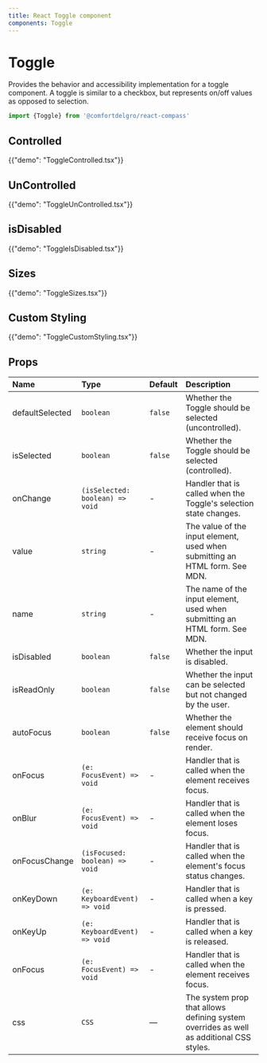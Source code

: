 ```yaml
---
title: React Toggle component
components: Toggle
---
```


# Toggle

<p class="description">Provides the behavior and accessibility implementation for a toggle component. A toggle is similar to a checkbox, but represents on/off values as opposed to selection.</p>


```jsx
import {Toggle} from '@comfortdelgro/react-compass'
```

## Controlled

{{"demo": "ToggleControlled.tsx"}}

## UnControlled

{{"demo": "ToggleUnControlled.tsx"}}

## isDisabled

{{"demo": "ToggleIsDisabled.tsx"}}

<!-- ## isReadOnly -->

<!-- {{"demo": "ToggleIsReadOnly.tsx"}} -->

## Sizes

{{"demo": "ToggleSizes.tsx"}}

## Custom Styling

{{"demo": "ToggleCustomStyling.tsx"}}

<!-- ## Toggle Server (Experimental)

{{"demo": "ToggleServer.tsx"}} -->

## Props

| Name            | Type                            | Default | Description                                                                             |
| :-------------- | :------------------------------ | :------ | :-------------------------------------------------------------------------------------- |
| defaultSelected | `boolean`                       | `false` | Whether the Toggle should be selected (uncontrolled).                                   |
| isSelected      | `boolean`                       | `false` | Whether the Toggle should be selected (controlled).                                     |
| onChange        | `(isSelected: boolean) => void` | -       | Handler that is called when the Toggle's selection state changes.                       |
| value           | `string`                        | -       | The value of the input element, used when submitting an HTML form. See MDN.             |
| name            | `string`                        | -       | The name of the input element, used when submitting an HTML form. See MDN.              |
| isDisabled      | `boolean`                       | `false` | Whether the input is disabled.                                                          |
| isReadOnly      | `boolean`                       | `false` | Whether the input can be selected but not changed by the user.                          |
| autoFocus       | `boolean`                       | `false` | Whether the element should receive focus on render.                                     |
| onFocus         | `(e: FocusEvent) => void`       | -       | Handler that is called when the element receives focus.                                 |
| onBlur          | `(e: FocusEvent) => void`       | -       | Handler that is called when the element loses focus.                                    |
| onFocusChange   | `(isFocused: boolean) => void`  | -       | Handler that is called when the element's focus status changes.                         |
| onKeyDown       | `(e: KeyboardEvent) => void`    | -       | Handler that is called when a key is pressed.                                           |
| onKeyUp         | `(e: KeyboardEvent) => void`    | -       | Handler that is called when a key is released.                                          |
| onFocus         | `(e: FocusEvent) => void`       | -       | Handler that is called when the element receives focus.                                 |
| css             | `CSS`                           | —       | The system prop that allows defining system overrides as well as additional CSS styles. |
